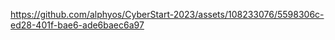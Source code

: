 

https://github.com/alphyos/CyberStart-2023/assets/108233076/5598306c-ed28-401f-bae6-ade6baec6a97

